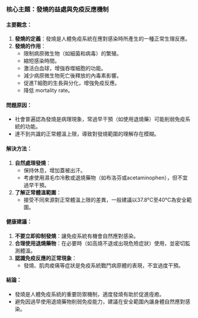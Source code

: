 ### 核心主題：發燒的益處與免疫反應機制

#### 主要觀念：
1. **發燒的定義**：發燒是人體免疫系統在應對感染時所產生的一種正常生理反應。
2. **發燒的作用**：
   - 限制病原微生物（如細菌和病毒）的繁殖。
   - 縮短感染時間。
   - 激活白血球，增強吞噬細胞的功能。
   - 減少病原微生物死亡後釋放的內毒素影響。
   - 促進T細胞的生長與分化，增強免疫反應。
   - 降低 mortality rate。

#### 問題原因：
- 社會普遍認為發燒是病理現象，常過早干預（如使用退燒藥）可能削弱免疫系統的功能。
- 達不到共識的正常體溫上限，導致對發燒範圍的理解存在模糊。

#### 解決方法：
1. **自然處理發燒**：
   - 保持休息，增加蓋被出汗。
   - 考慮使用濕毛巾冷敷或退燒藥物（如布洛芬或acetaminophen），但不宜過早干預。
2. **了解正常體溫範圍**：
   - 接受不同來源對正常體溫上限的差異，一般建議以37.8°C至40°C為安全範圍。

#### 健康建議：
1. **不要立即抑制發燒**：讓免疫系統有機會自然應對感染。
2. **合理使用退燒藥物**：在必要時（如高燒不退或出現危險症狀）使用，並密切監測體溫。
3. **認識免疫反應的正常現象**：
   - 發燒、肌肉痠痛等症狀是免疫系統戰鬥病原體的表現，不宜過度干預。

#### 結論：
- 發燒是人體免疫系統的重要防禦機制，適度發燒有助於促進痊癒。
- 避免因過早使用退燒藥物削弱免疫能力，建議在安全範圍內讓身體自然應對感染。